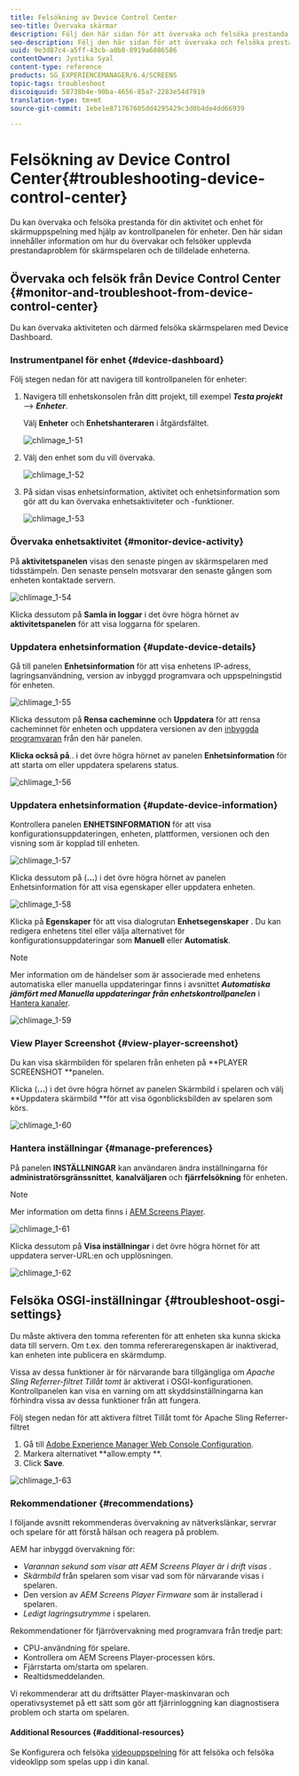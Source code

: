```yaml
---
title: Felsökning av Device Control Center
seo-title: Övervaka skärmar
description: Följ den här sidan för att övervaka och felsöka prestanda för din aktivitet och enhet för skärmuppspelning med hjälp av enhetskonsolen.
seo-description: Följ den här sidan för att övervaka och felsöka prestanda för din aktivitet och enhet för skärmuppspelning med hjälp av enhetskonsolen.
uuid: 9e3d87c4-a5ff-43cb-a0b0-8919a6086586
contentOwner: Jyotika Syal
content-type: reference
products: SG_EXPERIENCEMANAGER/6.4/SCREENS
topic-tags: troubleshoot
discoiquuid: 58738b4e-90ba-4656-85a7-2283e54d7919
translation-type: tm+mt
source-git-commit: 1ebe1e871767605dd4295429c3d0b4de4dd66939

---
```



# Felsökning av Device Control Center{#troubleshooting-device-control-center}

Du kan övervaka och felsöka prestanda för din aktivitet och enhet för skärmuppspelning med hjälp av kontrollpanelen för enheter. Den här sidan innehåller information om hur du övervakar och felsöker upplevda prestandaproblem för skärmspelaren och de tilldelade enheterna.

## Övervaka och felsök från Device Control Center {#monitor-and-troubleshoot-from-device-control-center}

Du kan övervaka aktiviteten och därmed felsöka skärmspelaren med Device Dashboard.

### Instrumentpanel för enhet {#device-dashboard}

Följ stegen nedan för att navigera till kontrollpanelen för enheter:

1. Navigera till enhetskonsolen från ditt projekt, till exempel ***Testa projekt*** —> ***Enheter***.

   Välj **Enheter** och **Enhetshanteraren** i åtgärdsfältet.

   ![chlimage_1-51](assets/chlimage_1-51.png)

1. Välj den enhet som du vill övervaka.

   ![chlimage_1-52](assets/chlimage_1-52.png)

1. På sidan visas enhetsinformation, aktivitet och enhetsinformation som gör att du kan övervaka enhetsaktiviteter och -funktioner.

   ![chlimage_1-53](assets/chlimage_1-53.png)

### Övervaka enhetsaktivitet {#monitor-device-activity}

På **aktivitetspanelen** visas den senaste pingen av skärmspelaren med tidsstämpeln. Den senaste penseln motsvarar den senaste gången som enheten kontaktade servern.

![chlimage_1-54](assets/chlimage_1-54.png)

Klicka dessutom på **Samla in loggar** i det övre högra hörnet av **aktivitetspanelen** för att visa loggarna för spelaren.

### Uppdatera enhetsinformation {#update-device-details}

Gå till panelen **Enhetsinformation** för att visa enhetens IP-adress, lagringsanvändning, version av inbyggd programvara och uppspelningstid för enheten.

![chlimage_1-55](assets/chlimage_1-55.png)

Klicka dessutom på **Rensa cacheminne** och **Uppdatera** för att rensa cacheminnet för enheten och uppdatera versionen av den [inbyggda programvaran](screens-glossary.md) från den här panelen.

**Klicka också på**.. i det övre högra hörnet av panelen **Enhetsinformation** för att starta om eller uppdatera spelarens status.

![chlimage_1-56](assets/chlimage_1-56.png)

### Uppdatera enhetsinformation {#update-device-information}

Kontrollera panelen **ENHETSINFORMATION** för att visa konfigurationsuppdateringen, enheten, plattformen, versionen och den visning som är kopplad till enheten.

![chlimage_1-57](assets/chlimage_1-57.png)

Klicka dessutom på (**...**) i det övre högra hörnet av panelen Enhetsinformation för att visa egenskaper eller uppdatera enheten.

![chlimage_1-58](assets/chlimage_1-58.png)

Klicka på **Egenskaper** för att visa dialogrutan **Enhetsegenskaper** . Du kan redigera enhetens titel eller välja alternativet för konfigurationsuppdateringar som **Manuell** eller **Automatisk**.

>[!NOTE]
>
>Mer information om de händelser som är associerade med enhetens automatiska eller manuella uppdateringar finns i avsnittet ***Automatiska jämfört med Manuella uppdateringar från enhetskontrollpanelen*** i [Hantera kanaler](managing-channels.md).

![chlimage_1-59](assets/chlimage_1-59.png)

### View Player Screenshot {#view-player-screenshot}

Du kan visa skärmbilden för spelaren från enheten på **PLAYER SCREENSHOT **panelen.

Klicka (**...**) i det övre högra hörnet av panelen Skärmbild i spelaren och välj **Uppdatera skärmbild **för att visa ögonblicksbilden av spelaren som körs.

![chlimage_1-60](assets/chlimage_1-60.png)

### Hantera inställningar {#manage-preferences}

På panelen **INSTÄLLNINGAR** kan användaren ändra inställningarna för **administratörsgränssnittet**, **kanalväljaren** och **fjärrfelsökning** för enheten.

>[!NOTE]
>
>Mer information om detta finns i [AEM Screens Player](working-with-screens-player.md).

![chlimage_1-61](assets/chlimage_1-61.png)

Klicka dessutom på **Visa inställningar** i det övre högra hörnet för att uppdatera server-URL:en och upplösningen.

![chlimage_1-62](assets/chlimage_1-62.png)

## Felsöka OSGI-inställningar {#troubleshoot-osgi-settings}

Du måste aktivera den tomma referenten för att enheten ska kunna skicka data till servern. Om t.ex. den tomma refereraregenskapen är inaktiverad, kan enheten inte publicera en skärmdump.

Vissa av dessa funktioner är för närvarande bara tillgängliga om *Apache Sling Referrer-filtret Tillåt tomt* är aktiverat i OSGI-konfigurationen. Kontrollpanelen kan visa en varning om att skyddsinställningarna kan förhindra vissa av dessa funktioner från att fungera.

Följ stegen nedan för att aktivera filtret Tillåt tomt för Apache Sling Referrer-filtret

1. Gå till [Adobe Experience Manager Web Console Configuration](http://localhost:4502/system/console/configMgr/org.apache.sling.security.impl.ReferrerFilter).
1. Markera alternativet **allow.empty **.
1. Click **Save**.

![chlimage_1-63](assets/chlimage_1-63.png)

### Rekommendationer {#recommendations}

I följande avsnitt rekommenderas övervakning av nätverkslänkar, servrar och spelare för att förstå hälsan och reagera på problem.

AEM har inbyggd övervakning för:

* *Varannan sekund som visar att AEM Screens Player är i drift visas* .
* *Skärmbild* från spelaren som visar vad som för närvarande visas i spelaren.
* Den version av *AEM Screens Player Firmware* som är installerad i spelaren.
* *Ledigt lagringsutrymme* i spelaren.

Rekommendationer för fjärrövervakning med programvara från tredje part:

* CPU-användning för spelare.
* Kontrollera om AEM Screens Player-processen körs.
* Fjärrstarta om/starta om spelaren.
* Realtidsmeddelanden.

Vi rekommenderar att du driftsätter Player-maskinvaran och operativsystemet på ett sätt som gör att fjärrinloggning kan diagnostisera problem och starta om spelaren.

#### Additional Resources {#additional-resources}

Se Konfigurera och felsöka [videouppspelning](troubleshoot-videos.md) för att felsöka och felsöka videoklipp som spelas upp i din kanal.
